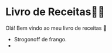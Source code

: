 # Livro de Receitas:man_cook:

Olá! Bem vindo ao meu livro de receitas :book:

- Strogonoff de frango.
- 

 

